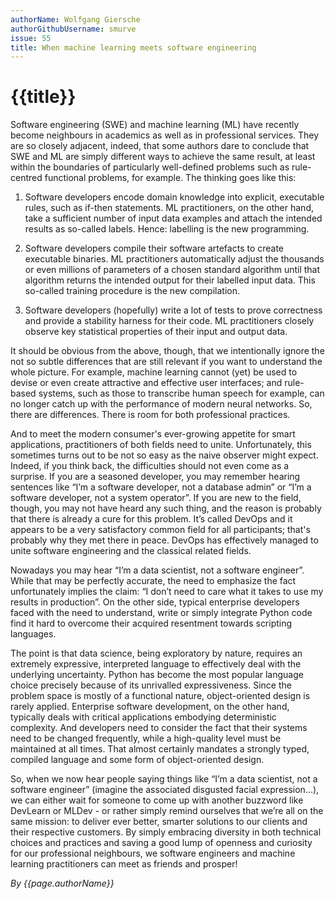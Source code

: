 ```yaml
---
authorName: Wolfgang Giersche
authorGithubUsername: smurve
issue: 55
title: When machine learning meets software engineering
---
```

# {{title}}

Software engineering (SWE) and machine learning (ML) have recently become neighbours in academics as well as in professional services. They are so closely adjacent, indeed, that some authors dare to conclude that SWE and ML are simply different ways to achieve the same result, at least within the boundaries of particularly well-defined problems such as rule-centred functional problems, for example. The thinking goes like this:

1.	Software developers encode domain knowledge into explicit, executable rules, such as if-then statements. ML practitioners, on the other hand, take a sufficient number of input data examples and attach the intended results as so-called labels. Hence: labelling is the new programming.

2.	Software developers compile their software artefacts to create executable binaries. ML practitioners automatically adjust the thousands or even millions of parameters of a chosen standard algorithm until that algorithm returns the intended output for their labelled input data. This so-called training procedure is the new compilation.

3.	Software developers (hopefully) write a lot of tests to prove correctness and provide a stability harness for their code. ML practitioners closely observe key statistical properties of their input and output data.

It should be obvious from the above, though, that we intentionally ignore the not so subtle differences that are still relevant if you want to understand the whole picture. For example, machine learning cannot (yet) be used to devise or even create attractive and effective user interfaces; and rule-based systems, such as those to transcribe human speech for example, can no longer catch up with the performance of modern neural networks. So, there are differences. There is room for both professional practices. 

And to meet the modern consumer's ever-growing appetite for smart applications, practitioners of both fields need to unite. Unfortunately, this sometimes turns out to be not so easy as the naive observer might expect. Indeed, if you think back, the difficulties should not even come as a surprise. If you are a seasoned developer, you may remember hearing sentences like “I’m a software developer, not a database admin” or “I’m a software developer, not a system operator”. If you are new to the field, though, you may not have heard any such thing, and the reason is probably that there is already a cure for this problem. It’s called DevOps and it appears to be a very satisfactory common field for all participants; that's probably why they met there in peace. DevOps has effectively managed to unite software engineering and the classical related fields. 

Nowadays you may hear “I’m a data scientist, not a software engineer”. While that may be perfectly accurate, the need to emphasize the fact unfortunately implies the claim: “I don’t need to care what it takes to use my results in production”. On the other side, typical enterprise developers faced with the need to understand, write or simply integrate Python code find it hard to overcome their acquired resentment towards scripting languages. 

The point is that data science, being exploratory by nature, requires an extremely expressive, interpreted language to effectively deal with the underlying uncertainty. Python has become the most popular language choice precisely because of its unrivalled expressiveness. Since the problem space is mostly of a functional nature, object-oriented design is rarely applied.
Enterprise software development, on the other hand, typically deals with critical applications embodying deterministic complexity. And developers need to consider the fact that their systems need to be changed frequently, while a high-quality level must be maintained at all times. That almost certainly mandates a strongly typed, compiled language and some form of object-oriented design.

So, when we now hear people saying things like “I’m a data scientist, not a software engineer” (imagine the associated disgusted facial expression...), we can either wait for someone to come up with another buzzword like DevLearn or MLDev - or rather simply remind ourselves that we’re all on the same mission: to deliver ever better, smarter solutions to our clients and their respective customers. By simply embracing diversity in both technical choices and practices and saving a good lump of openness and curiosity for our professional neighbours, we software engineers and machine learning practitioners can meet as friends and prosper!


*By {{page.authorName}}*

